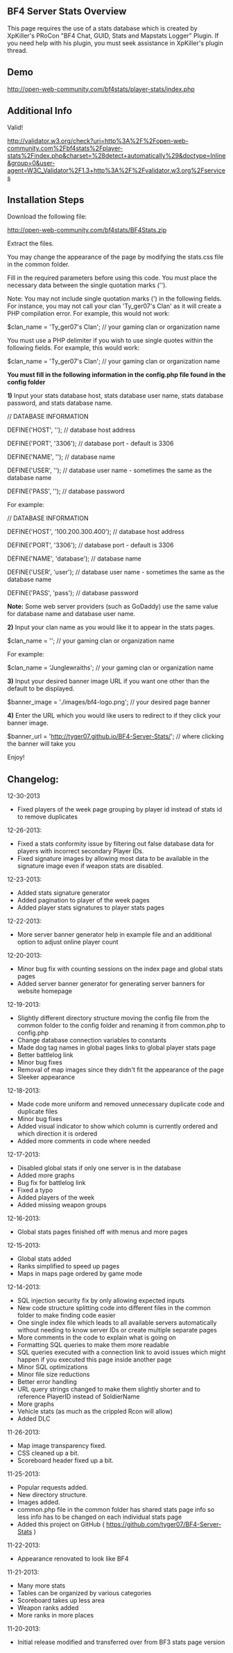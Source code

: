 ## BF4 Server Stats Overview


This page requires the use of a stats database which is created by XpKiller's PRoCon "BF4 Chat, GUID, Stats and Mapstats Logger" Plugin.  If you need help with his plugin, you must seek assistance in XpKiller's plugin thread.



## Demo


http://open-web-community.com/bf4stats/player-stats/index.php


## Additional Info


Valid!

http://validator.w3.org/check?uri=http%3A%2F%2Fopen-web-community.com%2Fbf4stats%2Fplayer-stats%2Findex.php&charset=%28detect+automatically%29&doctype=Inline&group=0&user-agent=W3C_Validator%2F1.3+http%3A%2F%2Fvalidator.w3.org%2Fservices


## Installation Steps


Download the following file:

http://open-web-community.com/bf4stats/BF4Stats.zip

Extract the files.

You may change the appearance of the page by modifying the stats.css file in the common folder.

Fill in the required parameters before using this code.  You must place the necessary data between the single quotation marks (''). 

Note:  You may not include single quotation marks (') in the following fields.  For instance, you may not call your clan 'Ty_ger07's Clan' as it will create a PHP compilation error.
For example, this would not work:


$clan_name = 'Ty_ger07's Clan'; // your gaming clan or organization name


You must use a PHP delimiter if you wish to use single quotes within the following fields.
For example, this would work:


$clan_name = 'Ty_ger07\'s Clan'; // your gaming clan or organization name


**You must fill in the following information in the config.php file found in the config folder**


**1)** Input your stats database host, stats database user name, stats database password, and stats database name.


// DATABASE INFORMATION

DEFINE('HOST', '');													// database host address

DEFINE('PORT', '3306');												// database port - default is 3306

DEFINE('NAME', '');													// database name

DEFINE('USER', '');													// database user name - sometimes the same as the database name

DEFINE('PASS', '');													// database password


For example:


// DATABASE INFORMATION

DEFINE('HOST', '100.200.300.400');									// database host address

DEFINE('PORT', '3306');												// database port - default is 3306

DEFINE('NAME', 'database');											// database name

DEFINE('USER', 'user');												// database user name - sometimes the same as the database name

DEFINE('PASS', 'pass');												// database password


**Note:** Some web server providers (such as GoDaddy) use the same value for database name and database user name.


**2)** Input your clan name as you would like it to appear in the stats pages.


$clan_name = ''; // your gaming clan or organization name


For example:


$clan_name = 'Junglewraiths'; // your gaming clan or organization name


**3)** Input your desired banner image URL if you want one other than the default to be displayed.


$banner_image = './images/bf4-logo.png'; // your desired page banner


**4)** Enter the URL which you would like users to redirect to if they click your banner image.


$banner_url = 'http://tyger07.github.io/BF4-Server-Stats/'; // where clicking the banner will take you


Enjoy!


## Changelog:

12-30-2013
- Fixed players of the week page grouping by player id instead of stats id to remove duplicates

12-26-2013:
- Fixed a stats conformity issue by filtering out false database data for players with incorrect secondary Player IDs.
- Fixed signature images by allowing most data to be available in the signature image even if weapon stats are disabled.

12-23-2013:
- Added stats  signature generator
- Added pagination to player of the week pages
- Added player stats signatures to player stats pages

12-22-2013:
- More server banner generator help in example file and an additional option to adjust online player count

12-20-2013:
- Minor bug fix with counting sessions on the index page and global stats pages
- Added server banner generator for generating server banners for website homepage

12-19-2013:
- Slightly different directory structure moving the config file from the common folder to the config folder and renaming it from common.php to config.php
- Change database connection variables to constants
- Made dog tag names in global pages links to global player stats page
- Better battlelog link
- Minor bug fixes
- Removal of map images since they didn't fit the appearance of the page
- Sleeker appearance

12-18-2013:
- Made code more uniform and removed unnecessary duplicate code and duplicate files
- Minor bug fixes
- Added visual indicator to show which column is currently ordered and which direction it is ordered
- Added more comments in code where needed

12-17-2013:
- Disabled global stats if only one server is in the database
- Added more graphs
- Bug fix for battlelog link
- Fixed a typo
- Added players of the week
- Added missing weapon groups

12-16-2013:
- Global stats pages finished off with menus and more pages

12-15-2013:
- Global stats added
- Ranks simplified to speed up pages
- Maps in maps page ordered by game mode

12-14-2013:
- SQL injection security fix by only allowing expected inputs
- New code structure splitting code into different files in the common folder to make finding code easier
- One single index file which leads to all available servers automatically without needing to know server IDs or create multiple separate pages
- More comments in the code to explain what is going on
- Formatting SQL queries to make them more readable
- SQL queries executed with a connection link to avoid issues which might happen if you executed this page inside another page
- Minor SQL optimizations
- Minor file size reductions
- Better error handling
- URL query strings changed to make them slightly shorter and to reference PlayerID instead of SoldierName
- More graphs
- Vehicle stats (as much as the crippled Rcon will allow)
- Added DLC

11-26-2013:
- Map image transparency fixed.
- CSS cleaned up a bit.
- Scoreboard header fixed up a bit.

11-25-2013:
- Popular requests added.
- New directory structure.
- Images added.
- common.php file in the common folder has shared stats page info so less info has to be changed on each individual stats page
- Added this project on GitHub ( https://github.com/tyger07/BF4-Server-Stats )

11-22-2013:
- Appearance renovated to look like BF4

11-21-2013:
- Many more stats
- Tables can be organized by various categories
- Scoreboard takes up less area
- Weapon ranks added
- More ranks in more places

11-20-2013:
- Initial release modified and transferred over from BF3 stats page version
